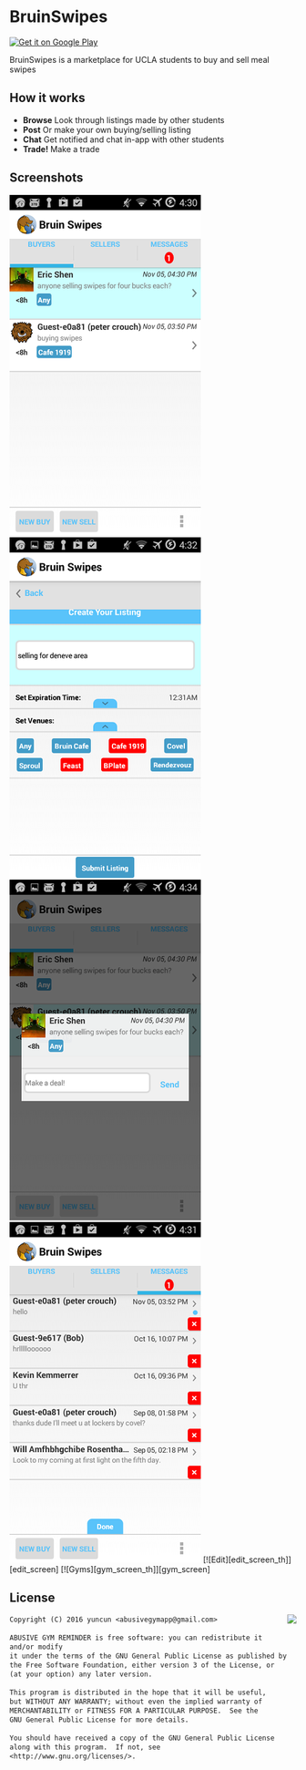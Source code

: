 # BruinSwipes

<a href='https://play.google.com/store/apps/details?id=com.swipesexchange&utm_source=global_co&utm_medium=prtnr&utm_content=Mar2515&utm_campaign=PartBadge&pcampaignid=MKT-Other-global-all-co-prtnr-py-PartBadge-Mar2515-1'><img alt='Get it on Google Play' src='https://play.google.com/intl/en_us/badges/images/generic/en_badge_web_generic.png'/></a>

BruinSwipes is a marketplace for UCLA students to buy and sell meal swipes

## How it works

* **Browse** Look through listings made by other students
* **Post** Or make your own buying/selling listing
* **Chat** Get notified and chat in-app with other students
* **Trade!** Make a trade

## Screenshots

[![Home][home_th]][home]
[![Listing][listing_th]][listing]
[![Listing 2][listing2_th]][listing2]
[![Inbox][inbox_th]][inbox]
[![Edit][edit_screen_th]][edit_screen]
[![Gyms][gym_screen_th]][gym_screen]

[chat]: screenshots/full/chat.png
[home]: screenshots/full/stat_screen_1.png
[inbox]: screenshots/full/inbox.png
[listing]: screenshots/full/listing.png
[listing2]: screenshots/full/listing2.png
[chat_th]: screenshots/thumbs/chat.png
[home_th]: screenshots/thumbs/home.png
[inbox_th]: screenshots/thumbs/inbox.png
[listing_th]: screenshots/thumbs/listing.png
[listing2_th]: screenshots/thumbs/listing2.png

## License

<img align="right" src="https://www.gnu.org/graphics/gplv3-88x31.png">

    Copyright (C) 2016 yuncun <abusivegymapp@gmail.com>

    ABUSIVE GYM REMINDER is free software: you can redistribute it and/or modify
    it under the terms of the GNU General Public License as published by
    the Free Software Foundation, either version 3 of the License, or
    (at your option) any later version.

    This program is distributed in the hope that it will be useful,
    but WITHOUT ANY WARRANTY; without even the implied warranty of
    MERCHANTABILITY or FITNESS FOR A PARTICULAR PURPOSE.  See the
    GNU General Public License for more details.

    You should have received a copy of the GNU General Public License
    along with this program.  If not, see <http://www.gnu.org/licenses/>.
